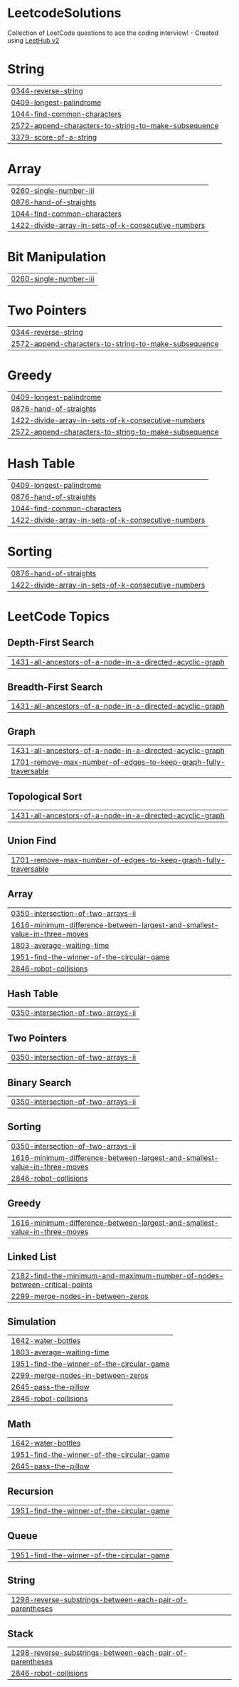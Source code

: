 # LeetcodeSolutions
Collection of LeetCode questions to ace the coding interview! - Created using [LeetHub v2](https://github.com/arunbhardwaj/LeetHub-2.0)


# String
|  |
| ------- |
| [0344-reverse-string](https://github.com/gawletathagat/LeetcodeSolutions/tree/master/0344-reverse-string) |
| [0409-longest-palindrome](https://github.com/gawletathagat/LeetcodeSolutions/tree/master/0409-longest-palindrome) |
| [1044-find-common-characters](https://github.com/gawletathagat/LeetcodeSolutions/tree/master/1044-find-common-characters) |
| [2572-append-characters-to-string-to-make-subsequence](https://github.com/gawletathagat/LeetcodeSolutions/tree/master/2572-append-characters-to-string-to-make-subsequence) |
| [3379-score-of-a-string](https://github.com/gawletathagat/LeetcodeSolutions/tree/master/3379-score-of-a-string) |
# Array
|  |
| ------- |
| [0260-single-number-iii](https://github.com/gawletathagat/LeetcodeSolutions/tree/master/0260-single-number-iii) |
| [0876-hand-of-straights](https://github.com/gawletathagat/LeetcodeSolutions/tree/master/0876-hand-of-straights) |
| [1044-find-common-characters](https://github.com/gawletathagat/LeetcodeSolutions/tree/master/1044-find-common-characters) |
| [1422-divide-array-in-sets-of-k-consecutive-numbers](https://github.com/gawletathagat/LeetcodeSolutions/tree/master/1422-divide-array-in-sets-of-k-consecutive-numbers) |
# Bit Manipulation
|  |
| ------- |
| [0260-single-number-iii](https://github.com/gawletathagat/LeetcodeSolutions/tree/master/0260-single-number-iii) |
# Two Pointers
|  |
| ------- |
| [0344-reverse-string](https://github.com/gawletathagat/LeetcodeSolutions/tree/master/0344-reverse-string) |
| [2572-append-characters-to-string-to-make-subsequence](https://github.com/gawletathagat/LeetcodeSolutions/tree/master/2572-append-characters-to-string-to-make-subsequence) |
# Greedy
|  |
| ------- |
| [0409-longest-palindrome](https://github.com/gawletathagat/LeetcodeSolutions/tree/master/0409-longest-palindrome) |
| [0876-hand-of-straights](https://github.com/gawletathagat/LeetcodeSolutions/tree/master/0876-hand-of-straights) |
| [1422-divide-array-in-sets-of-k-consecutive-numbers](https://github.com/gawletathagat/LeetcodeSolutions/tree/master/1422-divide-array-in-sets-of-k-consecutive-numbers) |
| [2572-append-characters-to-string-to-make-subsequence](https://github.com/gawletathagat/LeetcodeSolutions/tree/master/2572-append-characters-to-string-to-make-subsequence) |
# Hash Table
|  |
| ------- |
| [0409-longest-palindrome](https://github.com/gawletathagat/LeetcodeSolutions/tree/master/0409-longest-palindrome) |
| [0876-hand-of-straights](https://github.com/gawletathagat/LeetcodeSolutions/tree/master/0876-hand-of-straights) |
| [1044-find-common-characters](https://github.com/gawletathagat/LeetcodeSolutions/tree/master/1044-find-common-characters) |
| [1422-divide-array-in-sets-of-k-consecutive-numbers](https://github.com/gawletathagat/LeetcodeSolutions/tree/master/1422-divide-array-in-sets-of-k-consecutive-numbers) |
# Sorting
|  |
| ------- |
| [0876-hand-of-straights](https://github.com/gawletathagat/LeetcodeSolutions/tree/master/0876-hand-of-straights) |
| [1422-divide-array-in-sets-of-k-consecutive-numbers](https://github.com/gawletathagat/LeetcodeSolutions/tree/master/1422-divide-array-in-sets-of-k-consecutive-numbers) |
<!---LeetCode Topics Start-->
# LeetCode Topics
## Depth-First Search
|  |
| ------- |
| [1431-all-ancestors-of-a-node-in-a-directed-acyclic-graph](https://github.com/gawletathagat/LeetcodeSolutions/tree/master/1431-all-ancestors-of-a-node-in-a-directed-acyclic-graph) |
## Breadth-First Search
|  |
| ------- |
| [1431-all-ancestors-of-a-node-in-a-directed-acyclic-graph](https://github.com/gawletathagat/LeetcodeSolutions/tree/master/1431-all-ancestors-of-a-node-in-a-directed-acyclic-graph) |
## Graph
|  |
| ------- |
| [1431-all-ancestors-of-a-node-in-a-directed-acyclic-graph](https://github.com/gawletathagat/LeetcodeSolutions/tree/master/1431-all-ancestors-of-a-node-in-a-directed-acyclic-graph) |
| [1701-remove-max-number-of-edges-to-keep-graph-fully-traversable](https://github.com/gawletathagat/LeetcodeSolutions/tree/master/1701-remove-max-number-of-edges-to-keep-graph-fully-traversable) |
## Topological Sort
|  |
| ------- |
| [1431-all-ancestors-of-a-node-in-a-directed-acyclic-graph](https://github.com/gawletathagat/LeetcodeSolutions/tree/master/1431-all-ancestors-of-a-node-in-a-directed-acyclic-graph) |
## Union Find
|  |
| ------- |
| [1701-remove-max-number-of-edges-to-keep-graph-fully-traversable](https://github.com/gawletathagat/LeetcodeSolutions/tree/master/1701-remove-max-number-of-edges-to-keep-graph-fully-traversable) |
## Array
|  |
| ------- |
| [0350-intersection-of-two-arrays-ii](https://github.com/gawletathagat/LeetcodeSolutions/tree/master/0350-intersection-of-two-arrays-ii) |
| [1616-minimum-difference-between-largest-and-smallest-value-in-three-moves](https://github.com/gawletathagat/LeetcodeSolutions/tree/master/1616-minimum-difference-between-largest-and-smallest-value-in-three-moves) |
| [1803-average-waiting-time](https://github.com/gawletathagat/LeetcodeSolutions/tree/master/1803-average-waiting-time) |
| [1951-find-the-winner-of-the-circular-game](https://github.com/gawletathagat/LeetcodeSolutions/tree/master/1951-find-the-winner-of-the-circular-game) |
| [2846-robot-collisions](https://github.com/gawletathagat/LeetcodeSolutions/tree/master/2846-robot-collisions) |
## Hash Table
|  |
| ------- |
| [0350-intersection-of-two-arrays-ii](https://github.com/gawletathagat/LeetcodeSolutions/tree/master/0350-intersection-of-two-arrays-ii) |
## Two Pointers
|  |
| ------- |
| [0350-intersection-of-two-arrays-ii](https://github.com/gawletathagat/LeetcodeSolutions/tree/master/0350-intersection-of-two-arrays-ii) |
## Binary Search
|  |
| ------- |
| [0350-intersection-of-two-arrays-ii](https://github.com/gawletathagat/LeetcodeSolutions/tree/master/0350-intersection-of-two-arrays-ii) |
## Sorting
|  |
| ------- |
| [0350-intersection-of-two-arrays-ii](https://github.com/gawletathagat/LeetcodeSolutions/tree/master/0350-intersection-of-two-arrays-ii) |
| [1616-minimum-difference-between-largest-and-smallest-value-in-three-moves](https://github.com/gawletathagat/LeetcodeSolutions/tree/master/1616-minimum-difference-between-largest-and-smallest-value-in-three-moves) |
| [2846-robot-collisions](https://github.com/gawletathagat/LeetcodeSolutions/tree/master/2846-robot-collisions) |
## Greedy
|  |
| ------- |
| [1616-minimum-difference-between-largest-and-smallest-value-in-three-moves](https://github.com/gawletathagat/LeetcodeSolutions/tree/master/1616-minimum-difference-between-largest-and-smallest-value-in-three-moves) |
## Linked List
|  |
| ------- |
| [2182-find-the-minimum-and-maximum-number-of-nodes-between-critical-points](https://github.com/gawletathagat/LeetcodeSolutions/tree/master/2182-find-the-minimum-and-maximum-number-of-nodes-between-critical-points) |
| [2299-merge-nodes-in-between-zeros](https://github.com/gawletathagat/LeetcodeSolutions/tree/master/2299-merge-nodes-in-between-zeros) |
## Simulation
|  |
| ------- |
| [1642-water-bottles](https://github.com/gawletathagat/LeetcodeSolutions/tree/master/1642-water-bottles) |
| [1803-average-waiting-time](https://github.com/gawletathagat/LeetcodeSolutions/tree/master/1803-average-waiting-time) |
| [1951-find-the-winner-of-the-circular-game](https://github.com/gawletathagat/LeetcodeSolutions/tree/master/1951-find-the-winner-of-the-circular-game) |
| [2299-merge-nodes-in-between-zeros](https://github.com/gawletathagat/LeetcodeSolutions/tree/master/2299-merge-nodes-in-between-zeros) |
| [2645-pass-the-pillow](https://github.com/gawletathagat/LeetcodeSolutions/tree/master/2645-pass-the-pillow) |
| [2846-robot-collisions](https://github.com/gawletathagat/LeetcodeSolutions/tree/master/2846-robot-collisions) |
## Math
|  |
| ------- |
| [1642-water-bottles](https://github.com/gawletathagat/LeetcodeSolutions/tree/master/1642-water-bottles) |
| [1951-find-the-winner-of-the-circular-game](https://github.com/gawletathagat/LeetcodeSolutions/tree/master/1951-find-the-winner-of-the-circular-game) |
| [2645-pass-the-pillow](https://github.com/gawletathagat/LeetcodeSolutions/tree/master/2645-pass-the-pillow) |
## Recursion
|  |
| ------- |
| [1951-find-the-winner-of-the-circular-game](https://github.com/gawletathagat/LeetcodeSolutions/tree/master/1951-find-the-winner-of-the-circular-game) |
## Queue
|  |
| ------- |
| [1951-find-the-winner-of-the-circular-game](https://github.com/gawletathagat/LeetcodeSolutions/tree/master/1951-find-the-winner-of-the-circular-game) |
## String
|  |
| ------- |
| [1298-reverse-substrings-between-each-pair-of-parentheses](https://github.com/gawletathagat/LeetcodeSolutions/tree/master/1298-reverse-substrings-between-each-pair-of-parentheses) |
## Stack
|  |
| ------- |
| [1298-reverse-substrings-between-each-pair-of-parentheses](https://github.com/gawletathagat/LeetcodeSolutions/tree/master/1298-reverse-substrings-between-each-pair-of-parentheses) |
| [2846-robot-collisions](https://github.com/gawletathagat/LeetcodeSolutions/tree/master/2846-robot-collisions) |
<!---LeetCode Topics End-->